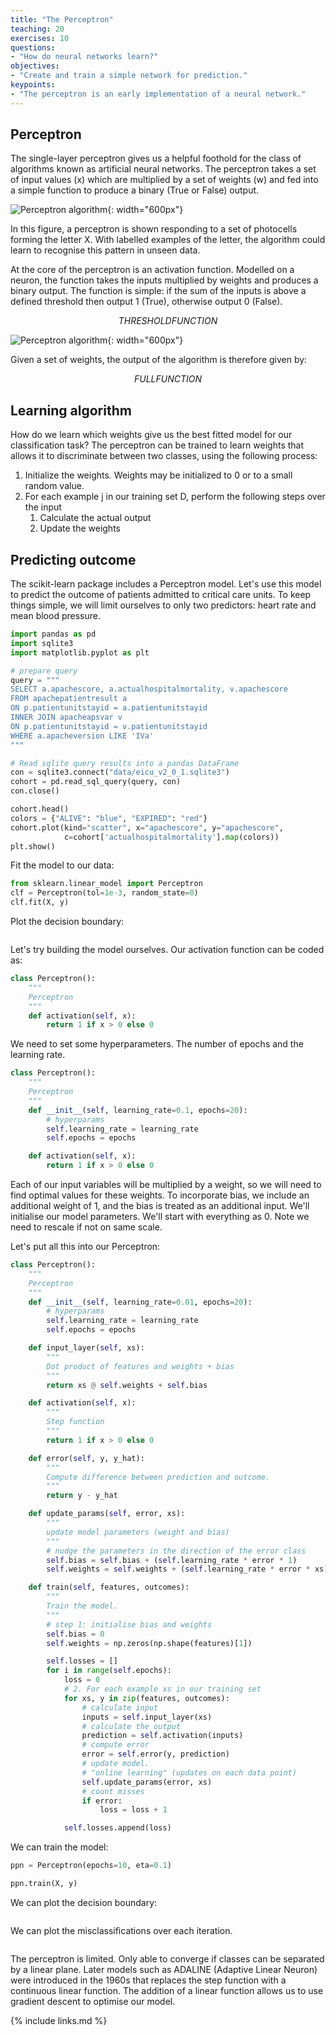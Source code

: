```yaml
---
title: "The Perceptron"
teaching: 20
exercises: 10
questions:
- "How do neural networks learn?"
objectives:
- "Create and train a simple network for prediction."
keypoints:
- "The perceptron is an early implementation of a neural network."
---
```


## Perceptron

The single-layer perceptron gives us a helpful foothold for the class of algorithms known as artificial neural networks. The perceptron takes a set of input values (x) which are multiplied by a set of weights (w) and fed into a simple function to produce a binary (True or False) output.

![Perceptron algorithm](../fig/section2-fig1.png){: width="600px"}

In this figure, a perceptron is shown responding to a set of photocells forming the letter X. With labelled examples of the letter, the algorithm could learn to recognise this pattern in unseen data.

At the core of the perceptron is an activation function. Modelled on a neuron, the function takes the inputs multiplied by weights and produces a binary output.  The function is simple: if the sum of the inputs is above a defined threshold then output 1 (True), otherwise output 0 (False).

$$
THRESHOLD FUNCTION
$$

![Perceptron algorithm](../fig/section2-fig2.png){: width="600px"}

Given a set of weights, the output of the algorithm is therefore given by:

$$
FULL FUNCTION
$$

## Learning algorithm

How do we learn which weights give us the best fitted model for our classification task? The perceptron can be trained to learn weights that allows it to discriminate between two classes, using the following process:

1. Initialize the weights. Weights may be initialized to 0 or to a small random value. 
2. For each example j in our training set D, perform the following steps over the input 
    1. Calculate the actual output
    2. Update the weights

## Predicting outcome

The scikit-learn package includes a Perceptron model. Let's use this model to predict the outcome of patients admitted to critical care units. To keep things simple, we will limit ourselves to only two predictors: heart rate and mean blood pressure.

```python
import pandas as pd
import sqlite3
import matplotlib.pyplot as plt

# prepare query
query = """
SELECT a.apachescore, a.actualhospitalmortality, v.apachescore
FROM apachepatientresult a
ON p.patientunitstayid = a.patientunitstayid
INNER JOIN apacheapsvar v
ON p.patientunitstayid = v.patientunitstayid
WHERE a.apacheversion LIKE 'IVa'
"""

# Read sqlite query results into a pandas DataFrame
con = sqlite3.connect("data/eicu_v2_0_1.sqlite3")
cohort = pd.read_sql_query(query, con)
con.close()

cohort.head()
colors = {"ALIVE": "blue", "EXPIRED": "red"}
cohort.plot(kind="scatter", x="apachescore", y="apachescore",
            c=cohort['actualhospitalmortality'].map(colors))
plt.show()
```

Fit the model to our data:

```python
from sklearn.linear_model import Perceptron
clf = Perceptron(tol=1e-3, random_state=0)
clf.fit(X, y)
```

Plot the decision boundary:

```python

```

Let's try building the model ourselves. Our activation function can be coded as:

```python
class Perceptron():
    """
    Perceptron
    """
    def activation(self, x):
        return 1 if x > 0 else 0
```

We need to set some hyperparameters. The number of epochs and the learning rate.

```python
class Perceptron():
    """
    Perceptron
    """
    def __init__(self, learning_rate=0.1, epochs=20):
        # hyperparams
        self.learning_rate = learning_rate
        self.epochs = epochs

    def activation(self, x):
        return 1 if x > 0 else 0
```

Each of our input variables will be multiplied by a weight, so we will need to find
optimal values for these weights. To incorporate bias, we include an additional weight of 1, and the bias is treated as an additional input. We'll initialise our model parameters. We'll start with everything as 0. Note we need to rescale if not on same scale.

Let's put all this into our Perceptron: 

```python
class Perceptron():
    """
    Perceptron
    """
    def __init__(self, learning_rate=0.01, epochs=20):
        # hyperparams
        self.learning_rate = learning_rate
        self.epochs = epochs

    def input_layer(self, xs):
        """
        Dot product of features and weights + bias
        """
        return xs @ self.weights + self.bias

    def activation(self, x):
        """
        Step function
        """
        return 1 if x > 0 else 0

    def error(self, y, y_hat):
        """
        Compute difference between prediction and outcome.
        """
        return y - y_hat

    def update_params(self, error, xs):
        """
        update model parameters (weight and bias)
        """
        # nudge the parameters in the direction of the error class
        self.bias = self.bias + (self.learning_rate * error * 1)
        self.weights = self.weights + (self.learning_rate * error * xs)

    def train(self, features, outcomes):
        """
        Train the model.
        """
        # step 1: initialise bias and weights
        self.bias = 0
        self.weights = np.zeros(np.shape(features)[1])

        self.losses = []
        for i in range(self.epochs):
            loss = 0
            # 2. For each example xs in our training set
            for xs, y in zip(features, outcomes):
                # calculate input
                inputs = self.input_layer(xs)
                # calculate the output
                prediction = self.activation(inputs)
                # compute error
                error = self.error(y, prediction)
                # update model. 
                # "online learning" (updates on each data point)
                self.update_params(error, xs)
                # count misses
                if error:
                    loss = loss + 1

            self.losses.append(loss)
```

We can train the model:

```python
ppn = Perceptron(epochs=10, eta=0.1)

ppn.train(X, y)
```

We can plot the decision boundary:

```python

```

We can plot the misclassifications over each iteration. 

```python

```

The perceptron is limited. Only able to converge if classes can be separated by
a linear plane. Later models such as ADALINE (Adaptive Linear Neuron) were introduced in the 1960s that replaces the step function with a continuous linear function. The addition of a linear function allows us to use gradient descent to optimise our model.

{% include links.md %}

